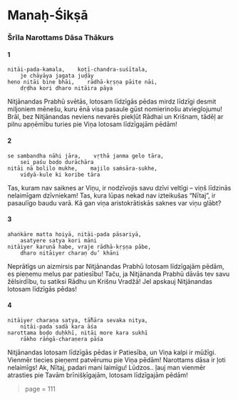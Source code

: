 # Manaḥ-Śikṣā

### Šrīla Narottams Dāsa Thākurs

#### 1

    nitāi-pada-kamala,    koṭī-chandra-suśītala,
        je chāyāya jagata juḍāy
    heno nitāi bine bhāi,    rādhā-kṛṣṇa pāite nāi,
        dṛḍha kori dharo nitāira pāya

Nitjānandas Prabhū svētās, lotosam līdzīgās pēdas mirdz līdzīgi desmit miljoniem mēnešu, kuru ēnā visa pasaule gūst nomierinošu atvieglojumu! Brāl, bez Nitjānandas neviens nevarēs piekļūt Rādhai un Krišnam, tādēļ ar pilnu apņēmību turies pie Viņa lotosam līdzīgajām pēdām!

#### 2

    se sambandha nāhi jāra,    vṛthā janma gelo tāra,
        sei paśu boḍo durāchāra
    nitāi nā bolilo mukhe,    majilo saṁsāra-sukhe,
        vidyā-kule ki koribe tāra

Tas, kuram nav saiknes ar Viņu, ir nodzīvojis savu dzīvi veltīgi – viņš līdzinās nelaimīgam dzīvniekam! Tas, kura lūpas nekad nav izteikušas “Nītaj”, ir pasaulīgo baudu varā. Kā gan viņa aristokrātiskās saknes var viņu glābt?

#### 3

    ahaṅkāre matta hoiyā, nitāi-pada pāsariyā,
        asatyere satya kori māni
    nitāiyer karuṇā habe, vraje rādhā-kṛṣṇa pābe,
        dharo nitāiyer charaṇ du’ khāni

Neprātīgs un aizmirsis par Nitjānandas Prabhū lotosam līdzīgajām pēdām, es pieņemu melus par patiesību! Taču, ja Nitjānanda Prabhū dāvās tev savu žēlsirdību, tu satiksi Rādhu un Krišnu Vradžā! Jel apskauj Nitjānandas lotosam līdzīgās pēdas!

#### 4

    nitāiyer charaṇa satya, tā̐hāra sevaka nitya,
        nitāi-pada sadā kara āśa
    narottama boḍo duḥkhī, nitāi more kara sukhī
        rākho rāṅgā-charaṇera pāśa

Nitjānandas lotosam līdzīgās pēdas ir Patiesība, un Viņa kalpi ir mūžīgi. Vienmēr tiecies pieņemt patvērumu pie Viņa pēdām! Narottams dāsa ir ļoti nelaimīgs! Ak, Nītaj, padari mani laimīgu! Lūdzos.. ļauj man vienmēr atrasties pie Tavām brīnišķīgajām, lotosam līdzīgajām pēdām!


> page = 111
